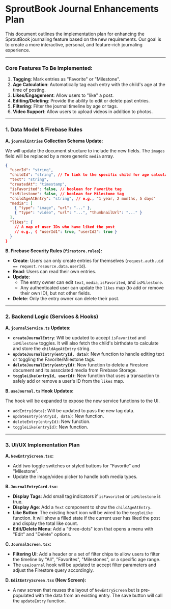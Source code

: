 # SproutBook Journal Enhancements Plan

This document outlines the implementation plan for enhancing the SproutBook journaling feature based on the new requirements. Our goal is to create a more interactive, personal, and feature-rich journaling experience.

---

### Core Features To Be Implemented:

1.  **Tagging**: Mark entries as "Favorite" or "Milestone".
2.  **Age Calculation**: Automatically tag each entry with the child's age at the time of posting.
3.  **Likes/Engagement**: Allow users to "like" a post.
4.  **Editing/Deleting**: Provide the ability to edit or delete past entries.
5.  **Filtering**: Filter the journal timeline by age or tags.
6.  **Video Support**: Allow users to upload videos in addition to photos.

---

### 1. Data Model & Firebase Rules

**A. `journalEntries` Collection Schema Update:**

We will update the document structure to include the new fields. The `images` field will be replaced by a more generic `media` array.

```json
{
  "userId": "string",
  "childId": "string", // To link to the specific child for age calculation
  "text": "string",
  "createdAt": "timestamp",
  "isFavorited": false, // boolean for Favorite tag
  "isMilestone": false, // boolean for Milestone tag
  "childAgeAtEntry": "string", // e.g., "1 year, 2 months, 5 days"
  "media": [
    { "type": "image", "url": "..." },
    { "type": "video", "url": "...", "thumbnailUrl": "..." }
  ],
  "likes": {
    // A map of user IDs who have liked the post
    // e.g., { "userId1": true, "userId2": true }
  }
}
```

**B. Firebase Security Rules (`firestore.rules`):**

- **Create**: Users can only create entries for themselves (`request.auth.uid == request.resource.data.userId`).
- **Read**: Users can read their own entries.
- **Update**: 
    - The entry owner can edit `text`, `media`, `isFavorited`, and `isMilestone`.
    - Any authenticated user can update the `likes` map (to add or remove their own ID), but not other fields.
- **Delete**: Only the entry owner can delete their post.

---

### 2. Backend Logic (Services & Hooks)

**A. `journalService.ts` Updates:**

- **`createJournalEntry`**: Will be updated to accept `isFavorited` and `isMilestone` toggles. It will also fetch the child's birthdate to calculate and store the `childAgeAtEntry` string.
- **`updateJournalEntry(entryId, data)`**: New function to handle editing text or toggling the Favorite/Milestone tags.
- **`deleteJournalEntry(entryId)`**: New function to delete a Firestore document and its associated media from Firebase Storage.
- **`toggleLike(entryId, userId)`**: New function that uses a transaction to safely add or remove a user's ID from the `likes` map.

**B. `useJournal.ts` Hook Updates:**

The hook will be expanded to expose the new service functions to the UI.

- `addEntry(data)`: Will be updated to pass the new tag data.
- `updateEntry(entryId, data)`: New function.
- `deleteEntry(entryId)`: New function.
- `toggleLike(entryId)`: New function.

---

### 3. UI/UX Implementation Plan

**A. `NewEntryScreen.tsx`:**

- Add two toggle switches or styled buttons for "Favorite" and "Milestone".
- Update the image/video picker to handle both media types.

**B. `JournalEntryCard.tsx`:**

- **Display Tags**: Add small tag indicators if `isFavorited` or `isMilestone` is true.
- **Display Age**: Add a `Text` component to show the `childAgeAtEntry`.
- **Like Button**: The existing heart icon will be wired to the `toggleLike` function. It will show a filled state if the current user has liked the post and display the total like count.
- **Edit/Delete Menu**: Add a "three-dots" icon that opens a menu with "Edit" and "Delete" options.

**C. `JournalScreen.tsx`:**

- **Filtering UI**: Add a header or a set of filter chips to allow users to filter the timeline by "All", "Favorites", "Milestones", or a specific age range.
- The `useJournal` hook will be updated to accept filter parameters and adjust the Firestore query accordingly.

**D. `EditEntryScreen.tsx` (New Screen):**

- A new screen that reuses the layout of `NewEntryScreen` but is pre-populated with the data from an existing entry. The save button will call the `updateEntry` function.
